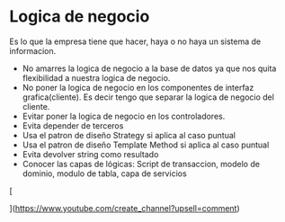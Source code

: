 # Logica de negocio

Es lo que la empresa tiene que hacer, haya o no haya un sistema de informacion.

* No amarres la logica de negocio a la base de datos ya que nos quita flexibilidad a nuestra logica de negocio.
* No poner la logica de negocio en los componentes de interfaz grafica(cliente). Es decir tengo que separar la logica de negocio del cliente.
* Evitar poner la logica de negocio en los controladores.
* Evita depender de terceros
* Usa el patron de diseño Strategy si aplica al caso puntual
* Usa el patron de diseño Template Method si aplica al caso puntual
* Evita devolver string como resultado
* Conocer las capas de lógicas: Script de transaccion, modelo de dominio, modulo de tabla, capa de servicios



[

  


](https://www.youtube.com/create_channel?upsell=comment)